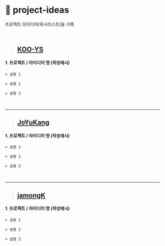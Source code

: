 # :memo: project-ideas
프로젝트 아이디어(위시리스트)들 기록

&nbsp;

> ## [KOO-YS](https://github.com/KOO-YS)
#### 1. 프로젝트 / 아이디어 명 (작성예시)
    > 설명 1
  
    > 설명 2
  
    > 설명 3

&nbsp;

---

> ## [JoYuKang](https://github.com/JoYuKang)
#### 1. 프로젝트 / 아이디어 명 (작성예시)
    > 설명 1
  
    > 설명 2
  
    > 설명 3

&nbsp;

---

> ## [jamongK](https://github.com/jamongK)
#### 1. 프로젝트 / 아이디어 명 (작성예시)
    > 설명 1
  
    > 설명 2
  
    > 설명 3
